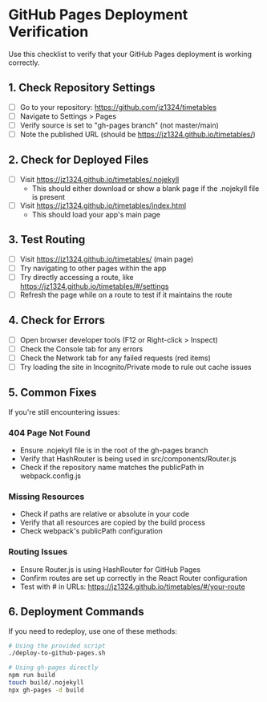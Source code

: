 # GitHub Pages Deployment Verification

Use this checklist to verify that your GitHub Pages deployment is working correctly.

## 1. Check Repository Settings

- [ ] Go to your repository: https://github.com/jz1324/timetables
- [ ] Navigate to Settings > Pages
- [ ] Verify source is set to "gh-pages branch" (not master/main)
- [ ] Note the published URL (should be https://jz1324.github.io/timetables/)

## 2. Check for Deployed Files

- [ ] Visit https://jz1324.github.io/timetables/.nojekyll
  - This should either download or show a blank page if the .nojekyll file is present
- [ ] Visit https://jz1324.github.io/timetables/index.html
  - This should load your app's main page

## 3. Test Routing

- [ ] Visit https://jz1324.github.io/timetables/ (main page)
- [ ] Try navigating to other pages within the app
- [ ] Try directly accessing a route, like https://jz1324.github.io/timetables/#/settings
- [ ] Refresh the page while on a route to test if it maintains the route

## 4. Check for Errors

- [ ] Open browser developer tools (F12 or Right-click > Inspect)
- [ ] Check the Console tab for any errors
- [ ] Check the Network tab for any failed requests (red items)
- [ ] Try loading the site in Incognito/Private mode to rule out cache issues

## 5. Common Fixes

If you're still encountering issues:

### 404 Page Not Found
- Ensure .nojekyll file is in the root of the gh-pages branch
- Verify that HashRouter is being used in src/components/Router.js
- Check if the repository name matches the publicPath in webpack.config.js

### Missing Resources
- Check if paths are relative or absolute in your code
- Verify that all resources are copied by the build process
- Check webpack's publicPath configuration

### Routing Issues
- Ensure Router.js is using HashRouter for GitHub Pages 
- Confirm routes are set up correctly in the React Router configuration
- Test with # in URLs: https://jz1324.github.io/timetables/#/your-route

## 6. Deployment Commands

If you need to redeploy, use one of these methods:

```bash
# Using the provided script
./deploy-to-github-pages.sh

# Using gh-pages directly
npm run build
touch build/.nojekyll
npx gh-pages -d build
```
